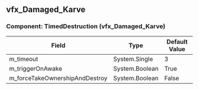 ## vfx_Damaged_Karve

### Component: TimedDestruction (vfx_Damaged_Karve)

|Field|Type|Default Value|
|---|---|---|
|m_timeout|System.Single|3|
|m_triggerOnAwake|System.Boolean|True|
|m_forceTakeOwnershipAndDestroy|System.Boolean|False|

